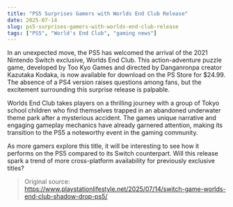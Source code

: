 ```yaml
---
title: "PS5 Surprises Gamers with Worlds End Club Release"
date: 2025-07-14
slug: ps5-surprises-gamers-with-worlds-end-club-release
tags: ["PS5", "World's End Club", "gaming news"]
---
```

In an unexpected move, the PS5 has welcomed the arrival of the 2021 Nintendo Switch exclusive, Worlds End Club. This action-adventure puzzle game, developed by Too Kyo Games and directed by Danganronpa creator Kazutaka Kodaka, is now available for download on the PS Store for $24.99. The absence of a PS4 version raises questions among fans, but the excitement surrounding this surprise release is palpable.

Worlds End Club takes players on a thrilling journey with a group of Tokyo school children who find themselves trapped in an abandoned underwater theme park after a mysterious accident. The games unique narrative and engaging gameplay mechanics have already garnered attention, making its transition to the PS5 a noteworthy event in the gaming community.

As more gamers explore this title, it will be interesting to see how it performs on the PS5 compared to its Switch counterpart. Will this release spark a trend of more cross-platform availability for previously exclusive titles? 

> Original source: https://www.playstationlifestyle.net/2025/07/14/switch-game-worlds-end-club-shadow-drop-ps5/